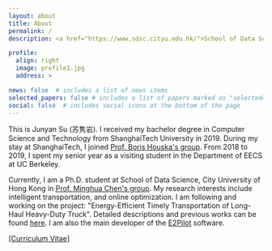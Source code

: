 ```yaml
---
layout: about
title: About
permalink: /
description: <a href="https://www.sdsc.cityu.edu.hk/">School of Data Science, City University of Hong Kong</a>. 

profile:
  align: right
  image: profile1.jpg
  address: >

news: false  # includes a list of news items
selected_papers: false # includes a list of papers marked as "selected={true}"
social: false  # includes social icons at the bottom of the page
---
```


This is Junyan Su (苏隽岩). I received my bachelor degree in Computer Science and Technology from ShanghaiTech University in 2019. During my stay at ShanghaiTech, I joined [Prof. Boris Houska's group](http://faculty.sist.shanghaitech.edu.cn/faculty/boris/). 
From 2018 to 2019, I spent my senior year as a visiting student in the Department of EECS at UC Berkeley. 

Currently, I am a Ph.D. student at School of Data Science, City University of Hong Kong in [Prof. Minghua Chen's group](https://www.mhchen.com). 
My research interests include intelligent transportation, and online optimization. I am following and working on the project: "Energy-Efficient Timely Transportation of Long-Haul Heavy-Duty Truck". Detailed descriptions and previous works can be found [here](https://www.mhchen.com/projects/trucking.html). I am also the main developer of the [E2Pilot](https://www.e2pilots.com/) software.

[<a href="{{ '/assets/pdf/CV/CV.pdf' | relative_url }}">Curriculum Vitae</a>]

<!-- [<a href="{{ '/assets/pdf/cfo.e-energy23.pdf' | relative_url }}">preprint</a>] 
-->
